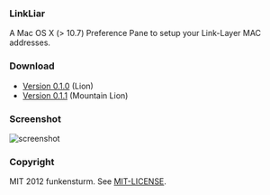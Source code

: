 ### LinkLiar

A Mac OS X (> 10.7) Preference Pane to setup your Link-Layer MAC addresses.

### Download

* [Version 0.1.0](https://github.com/halo/LinkLiar/raw/v.0.1.0/latest_build/LinkLiar.zip) (Lion)
* [Version 0.1.1](https://github.com/halo/LinkLiar/raw/v.0.1.1/latest_build/LinkLiar.zip) (Mountain Lion)

### Screenshot

![screenshot](https://raw.github.com/halo/LinkLiar/master/screenshot.png)

### Copyright

MIT 2012 funkensturm. See [MIT-LICENSE](http://github.com/halo/LinkLiar/blob/master/MIT-LICENSE).